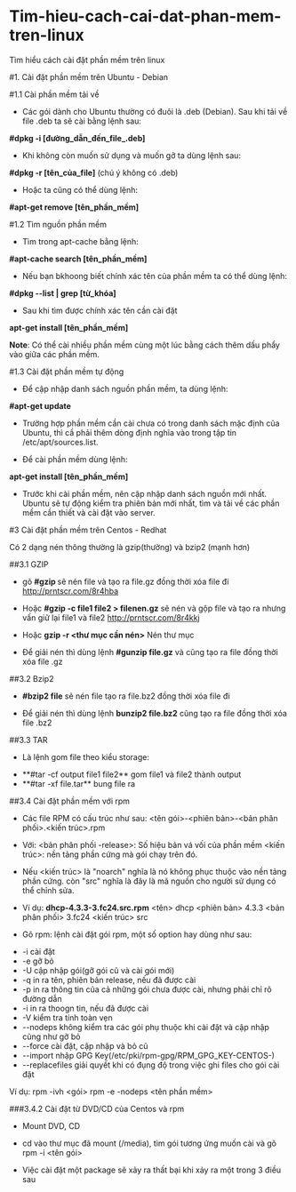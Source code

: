 # Tim-hieu-cach-cai-dat-phan-mem-tren-linux
Tìm hiểu cách cài đặt phần mềm trên linux

#1. Cài đặt phần mềm trên Ubuntu - Debian

#1.1 Cài phần mềm tải về

- Các gói dành cho Ubuntu thường có đuôi là .deb (Debian). Sau khi tải về file .deb ta sẽ cài bằng lệnh sau:

**#dpkg -i [đường_dẫn_đến_file_.deb]**

- Khi không còn muốn sử dụng và muốn gỡ ta dùng lệnh sau:

**#dpkg -r [tên_của_file]** (chú ý không có .deb)

- Hoặc ta cũng có thể dùng lệnh:

**#apt-get remove [tên_phần_mềm]**

#1.2 Tìm nguồn phần mềm

- Tìm trong apt-cache bằng lệnh:

**#apt-cache search [tên_phần_mềm]**

- Nếu bạn bkhoong biết chính xác tên của phần mềm ta có thể dùng lệnh:

**#dpkg --list | grep [từ_khóa]**

- Sau khi tìm được chính xác tên cần cài đặt

**apt-get install [tên_phần_mềm]**

**Note**: Có thể cài nhiều phần mềm cùng một lúc bằng cách thêm dấu phẩy vào giữa các phần mềm.

#1.3 Cài đặt phần mềm tự động

- Để cập nhập danh sách nguồn phần mềm, ta dùng lệnh:

**#apt-get update**

- Trường hợp phần mềm cần cài chưa có trong danh sách mặc định của Ubuntu, thì cầ phải thêm dòng định nghĩa vào trong tập tin /etc/apt/sources.list. 

- Để cài phần mềm dùng lệnh:

**apt-get install [tên_phần_mềm]**

- Trước khi cài phần mềm, nên cập nhập danh sách nguồn mới nhất. Ubuntu sẽ tự động kiểm tra phiên bản mới nhất, tìm và tải về các phần mềm cần thiết và cài đặt vào server.


#3 Cài đặt phần mềm trên Centos - Redhat

Có 2 dạng nén thông thường là gzip(thường) và bzip2 (mạnh hơn)

##3.1 GZIP
- gõ **#gzip <file>** sẽ nén file và tạo ra file.gz đồng thời xóa file đi 
http://prntscr.com/8r4hba
- Hoặc **#gzip -c file1 file2 > filenen.gz** sẽ nén và gộp file <flie1> <file2> và tạo ra <output> nhưng vấn giữ lại file1 và file2
http://prntscr.com/8r4kkj
- Hoặc **gzip -r <thư mục cần nén>** Nén thư mục

- Để giải nén thì dùng lệnh **#gunzip file.gz** và cũng tạo ra file đồng thời xóa file .gz 

##3.2 Bzip2

- **#bzip2 file** sẽ nén file tạo ra file.bz2 đồng thời xóa file đi

- Để giải nén thì dùng lệnh **bunzip2 file.bz2** cũng tạo ra file đồng thời xóa file .bz2

##3.3 TAR

- Là lệnh gom file theo kiểu storage:
<ul>
<li>**#tar -cf output file1 file2** gom file1 và file2 thành output </li>
<li>**#tar -xf file.tar** bung file ra</li>
</ul>

##3.4 Cài đặt phần mềm với rpm

- Các file RPM có cấu trúc như sau:
<tên gói>-<phiên bản>-<bản phân phối>.<kiến trúc>.rpm
- Với:
<bản phân phối -release>: Số hiệu bản vá vối của phần mềm
<kiến trúc>: nền tảng phần cứng mà gói chạy trên đó.
- Nếu <kiến trúc> là "noarch" nghĩa là nó không phục thuộc vào nền tảng phần cứng. còn "src" nghĩa là đây là mã nguồn cho người sử dụng có thể chỉnh sửa.
- Ví dụ:
**dhcp-4.3.3-3.fc24.src.rpm**
<tên>               dhcp
<phiên bản>         4.3.3
<bản phân phối>     3.fc24
<kiến trúc>         src

- Gõ rpm: lệnh cài đặt gói rpm, một số option hay dùng như sau:
<ul>
<li>-i <gói> cài đặt</li>
<li>-e <tên phần mềm> gỡ bỏ</li>
<li>-U <gói> cập nhập gói(gỡ gói cũ và cài gói mới)</li>
<li>-q <tên phần mềm> in ra tên, phiên bản release, nếu đã được cài</li>
<li>-p <tên gói> in ra thông tin của cả những gói chưa được cài, nhưng phải chỉ rõ đường dẫn <tên gói></li>
<li>-i <tên phần mềm> in ra thoogn tin, nếu đã được cài</li>
<li>-V kiểm tra tính toàn vẹn</li>
<li>--nodeps không kiểm tra các gói phụ thuộc khi cài đặt và cập nhập cũng như gỡ bỏ</li>
<li>--force cài đặt, cập nhập và bỏ cũ</li>
<li>--import nhập GPG Key(/etc/pki/rpm-gpg/RPM_GPG_KEY-CENTOS-<version>)</li>
<li>--replacefiles giải quyết khi có đụng độ trong việc ghi files cho gói cài đặt</li>
</ul>

Ví dụ:
      rpm -ivh <gói>
      rpm -e -nodeps <tên phần mềm>
      
###3.4.2 Cài đặt từ DVD/CD của Centos và rpm

- Mount DVD, CD
- cd vào thư mục đã mount (/media), tìm gói tương ứng muốn cài và gõ rpm -i <tên gói>

- Việc cài đặt một package sẽ xảy ra thất bại khi xảy ra một trong 3 điều sau
